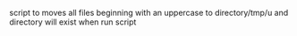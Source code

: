 script to moves all files beginning with an uppercase to directory/tmp/u and directory will exist when run script
